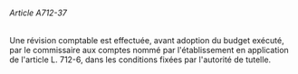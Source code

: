 ###### Article A712-37

Une révision comptable est effectuée, avant adoption du budget exécuté, par le commissaire aux comptes nommé par l'établissement en application de l'article L. 712-6, dans les conditions fixées par l'autorité de tutelle.

